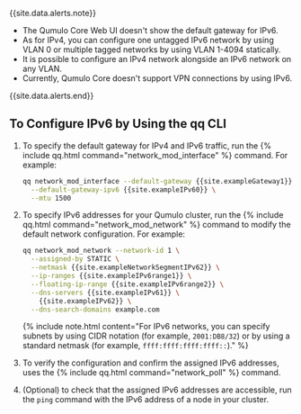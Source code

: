 {{site.data.alerts.note}}
<ul>
  <li>The Qumulo Core Web UI doesn't show the default gateway for IPv6.</li>
  <li>As for IPv4, you can configure one untagged IPv6 network by using VLAN 0 or multiple tagged networks by using VLAN 1-4094 statically.</li>
  <li>It is possible to configure an IPv4 network alongside an IPv6 network on any VLAN.</li>
  <li>Currently, Qumulo Core doesn't support VPN connections by using IPv6.</li>
</ul>
{{site.data.alerts.end}}

## To Configure IPv6 by Using the qq CLI

1. To specify the default gateway for IPv4 and IPv6 traffic, run the {% include qq.html command="network_mod_interface" %} command. For example:

   ```bash
   qq network_mod_interface --default-gateway {{site.exampleGateway1}} \
     --default-gateway-ipv6 {{site.exampleIPv60}} \
     --mtu 1500
   ```

1. To specify IPv6 addresses for your Qumulo cluster, run the {% include qq.html command="network_mod_network" %} command to modify the default network configuration. For example:

   ```bash
   qq network_mod_network --network-id 1 \
     --assigned-by STATIC \
     --netmask {{site.exampleNetworkSegmentIPv62}} \
     --ip-ranges {{site.exampleIPv6range1}} \
     --floating-ip-range {{site.exampleIPv6range2}} \
     --dns-servers {{site.exampleIPv61}} \
       {{site.exampleIPv62}} \
     --dns-search-domains example.com
   ```

   {% include note.html content="For IPv6 networks, you can specify subnets by using CIDR notation (for example, `2001:DB8/32`) or by using a standard netmask (for example, `ffff:ffff:ffff:ffff::`)." %}

1. To verify the configuration and confirm the assigned IPv6 addresses, uses the {% include qq.html command="network_poll" %} command.

1. (Optional) to check that the assigned IPv6 addresses are accessible, run the `ping` command with the IPv6 address of a node in your cluster.
